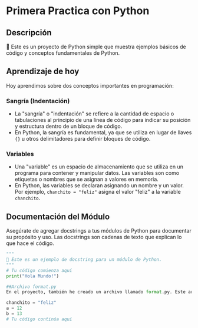 # Primera Practica con Python

## Descripción

🐍 Este es un proyecto de Python simple que muestra ejemplos básicos de código y conceptos fundamentales de Python.

## Aprendizaje de hoy

Hoy aprendimos sobre dos conceptos importantes en programación:

### Sangría (Indentación)

- La "sangría" o "indentación" se refiere a la cantidad de espacio o tabulaciones al principio de una línea de código para indicar su posición y estructura dentro de un bloque de código.
- En Python, la sangría es fundamental, ya que se utiliza en lugar de llaves `{}` u otros delimitadores para definir bloques de código.

### Variables

- Una "variable" es un espacio de almacenamiento que se utiliza en un programa para contener y manipular datos. Las variables son como etiquetas o nombres que se asignan a valores en memoria.
- En Python, las variables se declaran asignando un nombre y un valor. Por ejemplo, `chanchito = "feliz"` asigna el valor "feliz" a la variable `chanchito`.

## Documentación del Módulo

Asegúrate de agregar docstrings a tus módulos de Python para documentar su propósito y uso. Las docstrings son cadenas de texto que explican lo que hace el código.

```python
"""
📝 Este es un ejemplo de docstring para un módulo de Python.
"""
# Tu código comienza aquí
print("Hola Mundo!")

##Archivo format.py
En el proyecto, también he creado un archivo llamado format.py. Este archivo se utiliza para practicar las convenciones de estilo de código PEP 8 y el uso de linters como flake8. Es una excelente práctica para mantener  código limpio y legible.

chanchito = "feliz"
a = 12
b = 13
# Tu código continúa aquí
